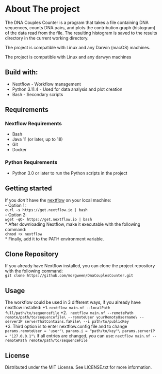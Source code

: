 # About The project
The DNA Couples Counter is a program that takes a file containing DNA sequences, counts DNA pairs, and plots the contribution graph (histogram) of the data read from the file. The resulting histogram is saved to the results directory in the current working directory.

The project is compatible with Linux and any Darwin (macOS) machines.



  The project is compatible with Linux and any darwyn machines
## Build with:
* Nextflow - Workflow management
* Python 3.11.4 - Used for data analysis and plot creation
* Bash - Secondary scripts
## Requirements
### Nextflow Requirements
* Bash
* Java 11 (or later, up to 18)
* Git
* Docker
 ### Python Requirements
 * Python 3.0 or later to run the Python scripts in the project

## Getting started
  If you *don't* have the [nextflow](https://github.com/nextflow-io/nextflow) on your local machine:\
      - Option 1:  
        ``` curl -s https://get.nextflow.io | bash ```\
      - Option 2:  
        ``` wget -qO- https://get.nextflow.io | bash ``` \
      * After downloading Nextflow, make it executable with the following command:\
        ```chmod +x nextflow```\
      * Finally, add it to the PATH environment variable.

## Clone Repository
  If you already have Nextflow installed, you can clone the project repository with the following command:\
      ```git clone https://github.com/morgween/DnaCouplesCounter.git```
      

## Usage
  The workflow could be used in 3 different ways, if you already have nextflow installed:
    *1. ``` nextflow main.nf --localPath full/path/to/sequencefile ```
    *2. ``` nextflow main.nf --remotePath remote/path/to/sequencefile\ --remoteUser yourRemoteUsername\ --serverIP serverThatContains.faFile\ --i path/to/publicKey```\
    *3. Third option is to enter nextflow.config file and to change\
        ```params.remoteUser = 'user'\
        params.i = "path/to/key"\
        params.serverIP = "127.0.0.1"\```
        If all entries are changed, you can use:
      ```nextflow main.nf --remotePath remote/path/to/sequenceFile```

## License
Distributed under the MIT License. See LICENSE.txt for more information.



